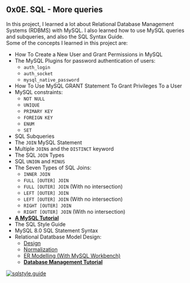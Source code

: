 ## 0x0E. SQL - More queries

In this project, I learned a lot about Relational Database Management Systems (RDBMS) with MySQL. I also learned how to use MySQL queries and subqueries, and also the SQL Syntax Guide.
<br>
Some of the concepts I learned in this project are:
- How To Create a New User and Grant Permissions in MySQL
- The MySQL Plugins for password authentication of users:
	- `auth_login`
	- `auth_socket`
	- `mysql_native_password`
- How To Use MySQL GRANT Statement To Grant Privileges To a User
- MySQL constraints:
	- `NOT NULL`
	- `UNIQUE`
	- `PRIMARY KEY`
	- `FOREIGN KEY`
	- `ENUM`
	- `SET`
- SQL Subqueries
- The `JOIN` MySQL Statement
- Multiple `JOIN`s and the `DISTINCT` keyword
- The SQL `JOIN` Types
- SQL `UNION` and `MINUS`
- The Seven Types of SQL Joins:
	- `INNER JOIN`
	- `FULL [OUTER] JOIN`
	- `FULL [OUTER] JOIN` (With no intersection)
	- `LEFT [OUTER] JOIN`
	- `LEFT [OUTER] JOIN` (With no intersection)
	- `RIGHT [OUTER] JOIN`
	- `RIGHT [OUTER] JOIN` (With no intersection)
- <strong><a href="https://www.youtube.com/watch?v=yPu6qV5byu4">A MySQL Tutorial</a></strong>
- The SQL Style Guide
- MySQL 8.0 SQL Statement Syntax
- Relational Datatbase Model Design:
	- <a href="https://intranet.alxswe.com/rltoken/EWLRPeqr5sQ9AqfoG_KXxw">Design</a>
	- <a href="https://intranet.alxswe.com/rltoken/mqBhYoSYbhH5ZZrhDcY0kA">Normalization</a>
	- <a href="https://intranet.alxswe.com/rltoken/R0exkJmf-2ddKjGfa8D0dA">ER Modelling (With MySQL Workbench)</a>
	- <strong><a href="https://www.guru99.com/dbms-tutorial.html">Database Management Tutorial</a></strong>

[![sqlstyle.guide](https://img.shields.io/badge/style-sqlstyle.guide-brightgreen.svg)](https://www.sqlstyle.guide/)
